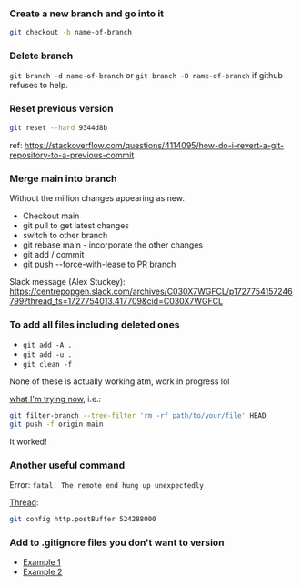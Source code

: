 ### Create a new branch and go into it

```bash
git checkout -b name-of-branch
```

### Delete branch

```git branch -d name-of-branch``` or ```git branch -D name-of-branch``` if github refuses to help.

### Reset previous version

```bash
git reset --hard 9344d8b
```

ref: https://stackoverflow.com/questions/4114095/how-do-i-revert-a-git-repository-to-a-previous-commit

### Merge main into branch

Without the million changes appearing as new.

* Checkout main
* git pull to get latest changes
* switch to other branch
* git rebase main - incorporate the other changes
* git add / commit
* git push --force-with-lease to PR branch

Slack message (Alex Stuckey): https://centrepopgen.slack.com/archives/C030X7WGFCL/p1727754157246799?thread_ts=1727754013.417709&cid=C030X7WGFCL

### To add all files including deleted ones

* `git add -A .`
* `git add -u .`
* `git clean -f`

None of these is actually working atm, work in progress lol

[what I'm trying now](https://stackoverflow.com/questions/45342654/failing-to-push-to-github-this-exceeds-githubs-file-size-limit), i.e.:

```bash
git filter-branch --tree-filter 'rm -rf path/to/your/file' HEAD
git push -f origin main
```

It worked!

### Another useful command

Error: ```fatal: The remote end hung up unexpectedly```

[Thread](https://stackoverflow.com/questions/15240815/git-fatal-the-remote-end-hung-up-unexpectedly):

```bash
git config http.postBuffer 524288000
```

### Add to .gitignore files you don't want to version

* [Example 1](https://github.com/annacuomo/TenK10K_analyses_HPC/blob/main/.gitignore)
* [Example 2](https://github.com/annacuomo/CellRegMap_analyses/blob/main/.gitignore)
